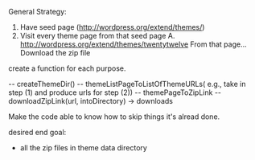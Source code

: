 General Strategy:

1. Have seed page (http://wordpress.org/extend/themes/)
2. Visit every theme page from that seed page
   A. http://wordpress.org/extend/themes/twentytwelve
   From that page...
   Download the zip file


create a function for each purpose.

-- createThemeDir()
-- themeListPageToListOfThemeURLs( e.g., take in step (1) and produce urls for step (2))
-- themePageToZipLink
-- downloadZipLink(url, intoDirectory) -> downloads

Make the code able to know how to skip things it's alread done.




desired end goal:

- all the zip files in theme data directory


